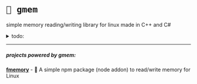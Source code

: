 # `🧠 gmem`
simple memory reading/writing library for linux made in C++ and C#

<details>
<summary>todo:</summary>
  
-   ~~c# version (will be stored in another branch)~~ ✅ (Check [here](https://github.com/otvv/gmem/pull/1))
-   c version (will be stored in another branch)
-   python version (will be stored in another branch)
-   ~~move c++ version to another branch~~ ✅ (Check [here](https://github.com/otvv/gmem/pull/2))

</details>

***

##### projects powered by gmem:

[**fmemory**](https://github.com/otvv/fmemory) - :floppy_disk: A simple npm package (node addon) to read/write memory for Linux

